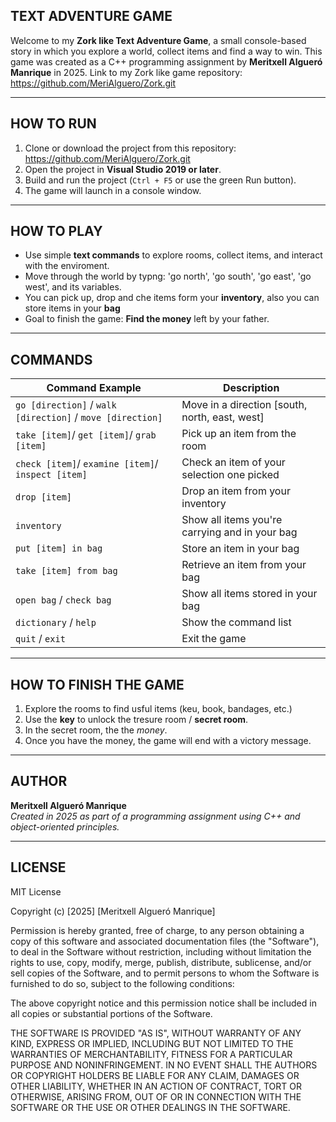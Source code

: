 ## TEXT ADVENTURE GAME
Welcome to my **Zork like Text Adventure Game**, a small console-based story in which you explore a world, collect items and find a way to win.
This game was created as a C++ programming assignment by **Meritxell Algueró Manrique** in 2025.
Link to my Zork like game repository: https://github.com/MeriAlguero/Zork.git

---
## HOW TO RUN
1. Clone or download the project from this repository: https://github.com/MeriAlguero/Zork.git
2. Open the project in **Visual Studio 2019 or later**.
3. Build and run the project (`Ctrl + F5` or use the green Run button).
4. The game will launch in a console window.

---
## HOW TO PLAY
- Use simple **text commands** to explore rooms, collect items, and interact with the enviroment.
- Move through the world by typng: 'go north', 'go south', 'go east', 'go west', and its variables.
- You can pick up, drop and che items form your **inventory**, also you can store items in your **bag**
- Goal to finish the game: **Find the money** left by your father.

---
## COMMANDS
| Command Example                                               | Description                                     |
|---------------------------------------------------------------|-------------------------------------------------|
| `go [direction]`  /  `walk [direction]` / `move [direction]`  | Move in a direction [south, north, east, west]  |
| `take [item]`/ `get [item]`/ `grab [item]`                    | Pick up an item from the room                   |
| `check [item]`/ `examine [item]`/ `inspect [item]`            | Check an item of your selection one picked      |
| `drop [item]`                                                 | Drop an item from your inventory                |
| `inventory`                                                   | Show all items you're carrying and in your bag  |
| `put [item] in bag`                                           | Store an item in your bag                       |
| `take [item] from bag`                                        | Retrieve an item from your bag                  |
| `open bag` / `check bag`                                      | Show all items stored in your bag               |
| `dictionary` / `help`                                         | Show the command list                           |
| `quit` / `exit`                                               | Exit the game                                   |
---
## HOW TO FINISH THE GAME
1. Explore the rooms to find usful items (keu, book, bandages, etc.)
2. Use the **key** to unlock the tresure room / **secret room**.
3. In the secret room, the the *money*.
4. Once you have the money, the game will end with a victory message.

---
## AUTHOR
**Meritxell Algueró Manrique**  
_Created in 2025 as part of a programming assignment using C++ and object-oriented principles._

---
## LICENSE
MIT License

Copyright (c) [2025] [Meritxell Algueró Manrique]

Permission is hereby granted, free of charge, to any person obtaining a copy
of this software and associated documentation files (the "Software"), to deal
in the Software without restriction, including without limitation the rights
to use, copy, modify, merge, publish, distribute, sublicense, and/or sell
copies of the Software, and to permit persons to whom the Software is
furnished to do so, subject to the following conditions:

The above copyright notice and this permission notice shall be included in all
copies or substantial portions of the Software.

THE SOFTWARE IS PROVIDED "AS IS", WITHOUT WARRANTY OF ANY KIND, EXPRESS OR
IMPLIED, INCLUDING BUT NOT LIMITED TO THE WARRANTIES OF MERCHANTABILITY,
FITNESS FOR A PARTICULAR PURPOSE AND NONINFRINGEMENT. IN NO EVENT SHALL THE
AUTHORS OR COPYRIGHT HOLDERS BE LIABLE FOR ANY CLAIM, DAMAGES OR OTHER
LIABILITY, WHETHER IN AN ACTION OF CONTRACT, TORT OR OTHERWISE, ARISING FROM,
OUT OF OR IN CONNECTION WITH THE SOFTWARE OR THE USE OR OTHER DEALINGS IN THE
SOFTWARE.
